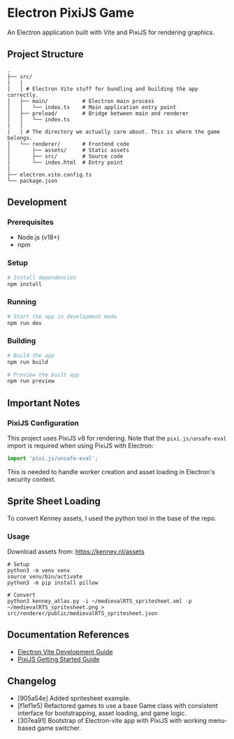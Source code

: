 # Electron PixiJS Game

An Electron application built with Vite and PixiJS for rendering graphics.

## Project Structure

```
.
├── src/
|   |
|   | # Electron Vite stuff for bundling and building the app correctly.
│   ├── main/           # Electron main process
│   │   └── index.ts    # Main application entry point
│   ├── preload/        # Bridge between main and renderer
│   │   └── index.ts
|   |
|   | # The directory we actually care about. This is where the game belongs.
│   └── renderer/       # Frontend code
│       ├── assets/     # Static assets
│       ├── src/        # Source code
│       └── index.html  # Entry point
|
├── electron.vite.config.ts
└── package.json
```

## Development

### Prerequisites

- Node.js (v18+)
- npm

### Setup

```bash
# Install dependencies
npm install
```

### Running

```bash
# Start the app in development mode
npm run dev
```

### Building

```bash
# Build the app
npm run build

# Preview the built app
npm run preview
```

## Important Notes

### PixiJS Configuration

This project uses PixiJS v8 for rendering. Note that the `pixi.js/unsafe-eval` import is required when using PixiJS with Electron:

```javascript
import 'pixi.js/unsafe-eval';
```

This is needed to handle worker creation and asset loading in Electron's security context.

## Sprite Sheet Loading
To convert Kenney assets, I used the python tool in the base of the repo.

### Usage
Download assets from: https://kenney.nl/assets

```
# Setup
python3 -m venv venv
source venv/bin/activate
python3 -m pip install pillow

# Convert
python3 kenney_atlas.py -i ~/medievalRTS_spritesheet.xml -p ~/medievalRTS_spritesheet.png > src/renderer/public/medievalRTS_spritesheet.json
```

## Documentation References

- [Electron Vite Development Guide](https://electron-vite.org/guide/dev)
- [PixiJS Getting Started Guide](https://pixijs.com/8.x/guides/basics/getting-started)

## Changelog

- [905a54e] Added spritesheet example.
- [f1ef1e5] Refactored games to use a base Game class with consistent interface for bootstrapping, asset loading, and game logic.
- [307ea91] Bootstrap of Electron-vite app with PixiJS with working menu-based game switcher. 